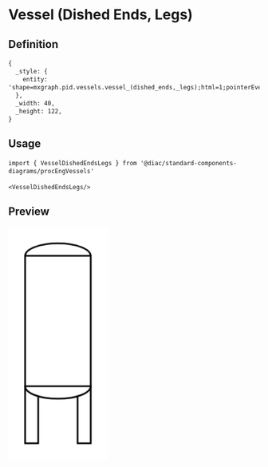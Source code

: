 # Vessel (Dished Ends, Legs)

## Definition

```
{
  _style: { 
    entity: 'shape=mxgraph.pid.vessels.vessel_(dished_ends,_legs);html=1;pointerEvents=1;align=center;verticalLabelPosition=bottom;verticalAlign=top;dashed=0;',
  },
  _width: 40,
  _height: 122,
}
```

## Usage

```
import { VesselDishedEndsLegs } from '@diac/standard-components-diagrams/procEngVessels'

<VesselDishedEndsLegs/>
```

## Preview

<img src="./vessel-dished-ends-legs.png" width="200"/>
